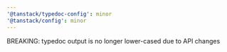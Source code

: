```yaml
---
'@tanstack/typedoc-config': minor
'@tanstack/config': minor
---
```


BREAKING: typedoc output is no longer lower-cased due to API changes
